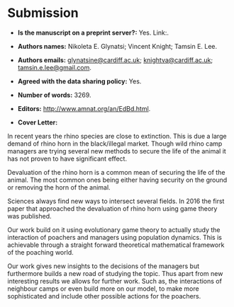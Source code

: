 # Submission

- **Is the manuscript on a preprint server?:** Yes. Link:.

- **Authors names:** Nikoleta E. Glynatsi; Vincent Knight; Tamsin E. Lee.

- **Authors emails:** glynatsine@cardiff.ac.uk; knightva@cardiff.ac.uk; tamsin.e.lee@gmail.com.

- **Agreed with the data sharing policy:** Yes.

- **Number of words:** 3269.

- **Editors:** http://www.amnat.org/an/EdBd.html.

- **Cover Letter:**

In recent years the rhino species are close to extinction. This is due
a large demand of rhino horn in the black/illegal market. Though wild rhino
camp managers are trying several new methods to secure the life of the animal
it has not proven to have significant effect.

Devaluation of the rhino horn is a common mean of securing the life of the animal.
The most common ones being either having security on the ground or removing the
horn of the animal.

Sciences always find new ways to intersect several fields. In 2016 the first paper
that approached the devaluation of rhino horn using game theory was published.

Our work build on it using evolutionary game theory to actually study the
interaction of poachers and managers using population dynamics. This is
achievable through a straight forward theoretical mathematical framework of the
poaching world.

Our work gives new insights to the decisions of the managers but furthermore
builds a new road of studying the topic. Thus apart from new interesting results
we allows for further work. Such as, the interactions of neighbour camps or 
even build more on our model, to make more sophisticated and include other possible 
actions for the poachers.